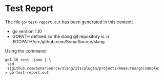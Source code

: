 # Test Report

The file `go-test-report.out` has been generated in this context:

* go version 1.10
* GOPATH defined so the slang git repository is in $GOPATH/src/github.com/SonarSource/slang

Using the command:
```
go1.10 test -json | \
 sed 's|github.com/SonarSource/slang/its/plugin/projects/measures/go|samples|g' > go-test-report.out
```

